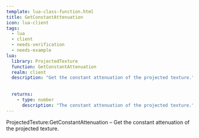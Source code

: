 ```yaml
---
template: lua-class-function.html
title: GetConstantAttenuation
icon: lua-client
tags:
  - lua
  - client
  - needs-verification
  - needs-example
lua:
  library: ProjectedTexture
  function: GetConstantAttenuation
  realm: client
  description: "Get the constant attenuation of the projected texture."
  
  
  returns:
    - type: number
      description: "The constant attenuation of the projected texture."
---
```


<div class="lua__search__keywords">
ProjectedTexture:GetConstantAttenuation &#x2013; Get the constant attenuation of the projected texture.
</div>
